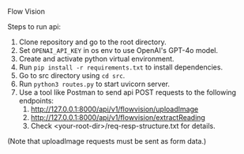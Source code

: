 Flow Vision

Steps to run api:
1. Clone repository and go to the root directory.
2. Set `OPENAI_API_KEY` in os env to use OpenAI's GPT-4o model.
3. Create and activate python virtual environment.
4. Run `pip install -r requirements.txt` to install dependencies.
5. Go to src directory using `cd src`.
6. Run `python3 routes.py` to start uvicorn server.
7. Use a tool like Postman to send api POST requests to the following endpoints:
    1. http://127.0.0.1:8000/api/v1/flowvision/uploadImage
    2. http://127.0.0.1:8000/api/v1/flowvision/extractReading
    3. Check \<your-root-dir\>/req-resp-structure.txt for details.

(Note that uploadImage requests must be sent as form data.)